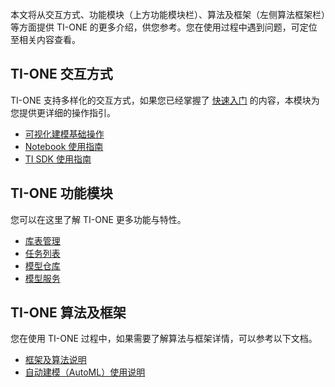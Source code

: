 本文将从交互方式、功能模块（上方功能模块栏）、算法及框架（左侧算法框架栏）等方面提供 TI-ONE 的更多介绍，供您参考。您在使用过程中遇到问题，可定位至相关内容查看。

## TI-ONE 交互方式
TI-ONE 支持多样化的交互方式，如果您已经掌握了 [快速入门](https://cloud.tencent.com/document/product/851/39086) 的内容，本模块为您提供更详细的操作指引。
- [可视化建模基础操作](https://cloud.tencent.com/document/product/851/35138)
- [Notebook 使用指南](https://cloud.tencent.com/document/product/851/40118)
- [TI SDK 使用指南](https://cloud.tencent.com/document/product/851/40121)

## TI-ONE 功能模块
您可以在这里了解 TI-ONE 更多功能与特性。
- [库表管理](https://cloud.tencent.com/document/product/851/37274)
- [任务列表](https://cloud.tencent.com/document/product/851/39400)
- [模型仓库](https://cloud.tencent.com/document/product/851/39401)
- [模型服务](https://cloud.tencent.com/document/product/851/39402)

## TI-ONE 算法及框架
您在使用 TI-ONE 过程中，如果需要了解算法与框架详情，可以参考以下文档。
- [框架及算法说明](https://cloud.tencent.com/document/product/851/35139)
- [自动建模（AutoML）使用说明](https://cloud.tencent.com/document/product/851/35159)
